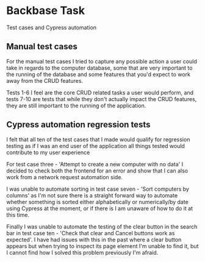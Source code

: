 # Backbase Task
Test cases and Cypress automation

## Manual test cases
For the manual test cases I tried to capture any possible action a user could take in regards to the computer database, some that are very important to the running of the database and some features that you'd expect to work away from the CRUD features. 

Tests 1-6 I feel are the core CRUD related tasks a user would perform, and tests 7-10 are tests that while they don't actually impact the CRUD features, they are still important to the running of the application. 

## Cypress automation regression tests
I felt that all ten of the test cases that I made would qualify for regression testing as if I was an end user of the application all things tested would contribute to my user experience

For test case three - 'Attempt to create a new computer with no data' I decided to check both the frontend for an error and show that I can also work from a network request automation side. 

I was unable to automate sorting in test case seven - 'Sort computers by columns' as I'm not sure there is a straight forward way to automate whether something is sorted either alphabetically or numerically/by date using Cypress at the moment, or if there is I am unaware of how to do it at this time. 

Finally I was unable to automate the testing of the clear button in the search bar in test case ten - 'Check that clear and Cancel buttons work as expected'. I have had issues with this in the past where a clear button appears but when trying to inspect its page element I'm unable to find it, but I cannot find how I solved this problem previously I'm afraid. 
